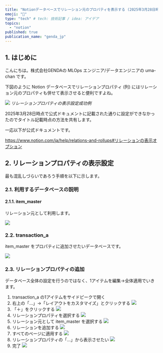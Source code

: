 ```yaml
---
title: "Notionデータベースでリレーション元のプロパティを表示する (2025年3月28日時点)"
emoji: "🐴"
type: "tech" # tech: 技術記事 / idea: アイデア
topics:
  - "notion"
published: true
publication_name: "genda_jp"
---
```


## 1. はじめに

こんにちは。株式会社GENDAの MLOps エンジニア/データエンジニアの uma-chan です。

下図のように Notion データベースでリレーションプロパティ (列) にはリレーション元のプロパティも併せて表示させると便利ですよね。

![](/images/2025-03-28-display-notion-relation-property-as-section/goal.png)
*リレーションプロパティの表示設定成功例*

2025年3月28日時点で公式ドキュメントに記載された通りに設定ができなかったのでタイトル記載時点の方法を共有します。

一応以下が公式ドキュメントです。

https://www.notion.com/ja/help/relations-and-rollups#リレーションの表示オプション

## 2. リレーションプロパティの表示設定

最も混乱しづらいであろう手順を以下に示します。

### 2.1. 利用するデータベースの説明

#### 2.1.1. item_master

リレーション元として利用します。

![](/images/2025-03-28-display-notion-relation-property-as-section/item_master.png)

### 2.2. transaction_a

item_master をプロパティに追加させたいデータベースです。

![](/images/2025-03-28-display-notion-relation-property-as-section/transaction_a.png)

### 2.3. リレーションプロパティの追加

データベース全体の設定を行うのではなく、1アイテムを編集→全体適用でいきます。

1. transaction_a の1アイテムをサイドピークで開く
1. 右上の「…」→「レイアウトをカスタマイズ」とクリックする
    ![](/images/2025-03-28-display-notion-relation-property-as-section/01-customize-layout.png)
1. 「＋」をクリックする
    ![](/images/2025-03-28-display-notion-relation-property-as-section/02-click-plus.png)
1. リレーションプロパティを選択する
    ![](/images/2025-03-28-display-notion-relation-property-as-section/03-add-relation.png)
1. リレーション元として item_master を選択する
    ![](/images/2025-03-28-display-notion-relation-property-as-section/04-add-item-master.png)
1. リレーションを追加する
    ![](/images/2025-03-28-display-notion-relation-property-as-section/05-add-relation.png)
1. すべてのページに適用する
    ![](/images/2025-03-28-display-notion-relation-property-as-section/06-apply.png)
1. リレーションプロパティの「…」から表示させたい
    ![](/images/2025-03-28-display-notion-relation-property-as-section/07-set-property.png)
1. 完了
    ![](/images/2025-03-28-display-notion-relation-property-as-section/goal.png)
